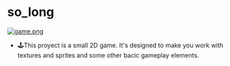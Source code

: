 # so_long
[![game.png](https://i.postimg.cc/qMDy2XzW/game.png)](https://postimg.cc/dLdhYCR9)
- 🕹️This proyect is a small 2D game. It's designed to make you work with textures and sprites and some other bacic gameplay elements.
